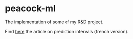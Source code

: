 # peacock-ml
The implementation of some of my R&amp;D project.

Find [here](https://blog.octo.com/les-intervalles-de-prediction/) the article on prediction intervals (french version).